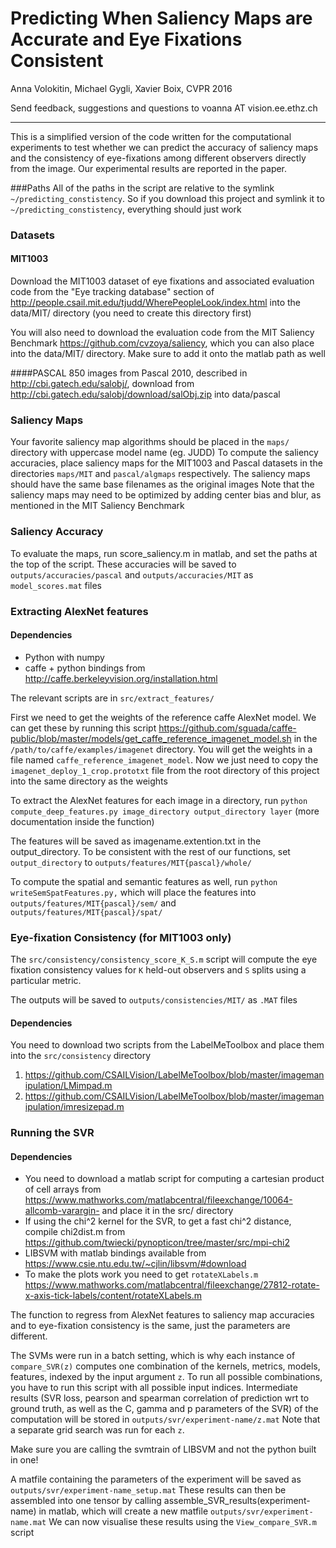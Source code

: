 Predicting When Saliency Maps are Accurate and Eye Fixations Consistent
=================
Anna Volokitin, Michael Gygli, Xavier Boix, CVPR 2016

Send feedback, suggestions and questions to voanna AT vision.ee.ethz.ch
____
This is a simplified version of the code written for the computational experiments to test whether we can predict the accuracy of saliency maps and the consistency of eye-fixations among different observers directly from the image.  Our experimental results are reported in the paper.

###Paths
All of the paths in the script are relative to the symlink `~/predicting_constistency`.  So if you download this project and symlink it to `~/predicting_constistency`, everything should just work

### Datasets
#### MIT1003
Download the MIT1003 dataset of eye fixations and associated evaluation code from the  "Eye tracking database" section of http://people.csail.mit.edu/tjudd/WherePeopleLook/index.html	into the data/MIT/ directory (you need to create this directory first)

You will also need to download the evaluation code from the MIT Saliency Benchmark https://github.com/cvzoya/saliency, which you can also place into the data/MIT/ directory.  Make sure to add it onto the matlab path as well

####PASCAL 
850 images from Pascal 2010, described in http://cbi.gatech.edu/salobj/, download from http://cbi.gatech.edu/salobj/download/salObj.zip into data/pascal


### Saliency Maps
Your favorite saliency map algorithms should be placed in the `maps/` directory with uppercase model name (eg. JUDD) To compute the saliency accuracies, place saliency maps for the MIT1003 and Pascal datasets in the directories `maps/MIT` and `pascal/algmaps` respectively.  The saliency maps should have the same base filenames as the original images
Note that the saliency maps may need to be optimized by adding center bias and blur, as mentioned in the MIT Saliency Benchmark

### Saliency Accuracy
To evaluate the maps, run score_saliency.m in matlab, and set the paths at the top of the script. These accuracies will be saved to `outputs/accuracies/pascal` and `outputs/accuracies/MIT` as `model_scores.mat` files

### Extracting AlexNet features
#### Dependencies

 - Python with numpy
 - caffe + python bindings from http://caffe.berkeleyvision.org/installation.html

The relevant scripts are in `src/extract_features/`

First we need to get the weights of the reference caffe AlexNet model.  We can get these by running this script https://github.com/sguada/caffe-public/blob/master/models/get_caffe_reference_imagenet_model.sh in the `/path/to/caffe/examples/imagenet` directory.  You will get the weights in a file named `caffe_reference_imagenet_model`.  Now we just need to copy the `imagenet_deploy_1_crop.prototxt` file from the root directory of this project into the same directory as the weights

To extract the AlexNet features for each image in a directory, run
`python compute_deep_features.py image_directory output_directory layer` 
(more documentation inside the function)

The features will be saved as imagename.extention.txt in the output_directory. To be consistent with the rest of our functions, set `output_directory` to `outputs/features/MIT{pascal}/whole/`

To compute the spatial and semantic features as well, run
`python writeSemSpatFeatures.py,` which will place the features into `outputs/features/MIT{pascal}/sem/` and `outputs/features/MIT{pascal}/spat/`


### Eye-fixation Consistency (for MIT1003 only)
The `src/consistency/consistency_score_K_S.m` script will compute the eye fixation consistency values for `K` held-out observers and `S` splits using a particular metric.

The outputs will be saved to `outputs/consistencies/MIT/` as `.MAT` files
#### Dependencies
You need to download two scripts from the LabelMeToolbox and place them into the `src/consistency` directory

 1.  https://github.com/CSAILVision/LabelMeToolbox/blob/master/imagemanipulation/LMimpad.m
 2.  https://github.com/CSAILVision/LabelMeToolbox/blob/master/imagemanipulation/imresizepad.m

### Running the SVR
#### Dependencies
 - You need to download a matlab script for computing a cartesian product of cell arrays from https://www.mathworks.com/matlabcentral/fileexchange/10064-allcomb-varargin- and place it in the src/ directory
 - If using the chi^2 kernel for the SVR,  to get a fast chi^2 distance, compile chi2dist.m from https://github.com/twiecki/pynopticon/tree/master/src/mpi-chi2
 - LIBSVM with matlab bindings available from https://www.csie.ntu.edu.tw/~cjlin/libsvm/#download
 - To make the plots work you need to get `rotateXLabels.m` https://www.mathworks.com/matlabcentral/fileexchange/27812-rotate-x-axis-tick-labels/content/rotateXLabels.m

The function to regress from AlexNet features to saliency map accuracies and to eye-fixation consistency is the same, just the parameters are different.

The SVMs were run in a batch setting, which is why each instance of `compare_SVR(z)` computes one combination of the kernels, metrics, models, features, indexed by the input argument `z`.  To run all possible combinations, you have to run this script with all possible input indices.   Intermediate results (SVR loss, pearson and spearman correlation of prediction wrt to ground truth, as well as the C, gamma and p parameters of the SVR) of the computation will be stored in `outputs/svr/experiment-name/z.mat`  Note that a separate grid search was run for each `z`.

Make sure you are calling the svmtrain of LIBSVM and not the python built in one!

A matfile containing the parameters of the experiment will be saved as  `outputs/svr/experiment-name_setup.mat`
These results can then be assembled into one tensor by calling assemble_SVR_results(experiment-name) in matlab, which will create a new matfile `outputs/svr/experiment-name.mat`
We can now visualise these results using the `View_compare_SVR.m` script
